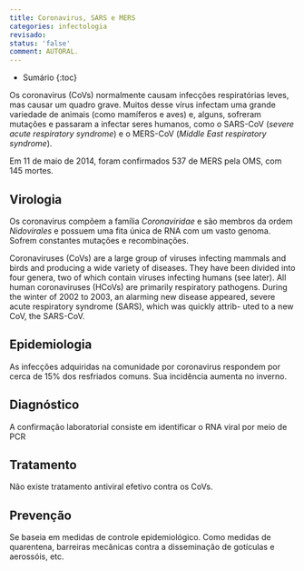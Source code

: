 ```yaml
---
title: Coronavirus, SARS e MERS
categories: infectologia
revisado: 
status: 'false'
comment: AUTORAL.
---
```


* Sumário
{:toc}

Os coronavirus (CoVs) normalmente causam infecções respiratórias leves, mas causar um quadro grave. Muitos desse vírus infectam uma grande variedade de animais (como mamíferos e aves) e, alguns, sofreram mutações e passaram a infectar seres humanos, como o SARS-CoV (*severe acute respiratory syndrome*) e o MERS-CoV (*Middle East respiratory syndrome*).


Em 11 de maio de 2014, foram confirmados 537 de MERS pela OMS, com 145 mortes.

## Virologia

Os coronavirus compõem a família *Coronaviridae* e são membros da ordem *Nidovirales* e possuem uma fita única de RNA com um vasto genoma. Sofrem constantes mutações e recombinações.

Coronaviruses
(CoVs) are a large group of viruses infecting mammals and birds and
producing a wide variety of diseases. They have been divided into four
genera, two of which contain viruses infecting humans (see later). All
human coronaviruses (HCoVs) are primarily respiratory pathogens.
During the winter of 2002 to 2003, an alarming new disease appeared,
severe acute respiratory syndrome (SARS), which was quickly attrib-
uted to a new CoV, the SARS-CoV. 


## Epidemiologia

As infecções adquiridas na comunidade por coronavirus respondem por cerca de 15% dos resfriados comuns. Sua incidência aumenta no inverno.


## Diagnóstico

A confirmação laboratorial consiste em identificar o RNA viral por meio de PCR


## Tratamento

Não existe tratamento antiviral efetivo contra os CoVs.


## Prevenção

Se baseia em medidas de controle epidemiológico. Como medidas de quarentena, barreiras mecânicas contra a disseminação de gotículas e aerossóis, etc.